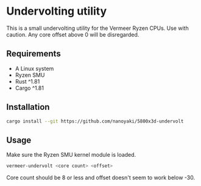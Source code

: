 # Undervolting utility

This is a small undervolting utility for the Vermeer Ryzen CPUs.
Use with caution. Any core offset above 0 will be disregarded.

## Requirements

- A Linux system
- Ryzen SMU
- Rust ^1.81
- Cargo ^1.81

## Installation

```bash
cargo install --git https://github.com/nanoyaki/5800x3d-undervolt
```

## Usage

Make sure the Ryzen SMU kernel module is loaded.

```bash
vermeer-undervolt <core count> <offset>
```

Core count should be 8 or less and offset doesn't seem to work
below -30.
